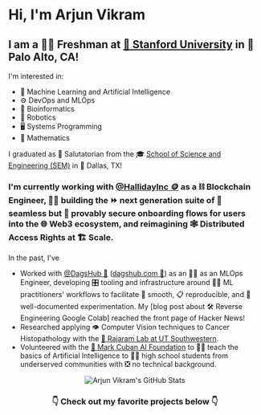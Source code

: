 # Hi, I'm Arjun Vikram

## I am a :biking_man: Freshman at [:evergreen_tree: Stanford University](https://cs.stanford.edu/) in :round_pushpin:Palo Alto, CA! 

I'm interested in:

- :brain: Machine Learning and Artificial Intelligence
- :gear: DevOps and MLOps
- :dna: Bioinformatics
- :robot: Robotics
- :desktop_computer: Systems Programming
- :abacus: Mathematics

I graduated as :2nd_place_medal: Salutatorian from the :mortar_board: [School of Science and Engineering (SEM)](https://www.semagnet.org/) in :cowboy_hat_face: Dallas, TX!

### I'm currently working with [@HallidayInc 🪙](https://halliday.xyz) as a ⛓️ Blockchain Engineer, 👷‍♂️ building the ⏩ next generation suite of 🤝 seamless but 🔐 provably secure onboarding flows for users into the 🌐 Web3 ecosystem, and reimagining 🕸️ Distributed Access Rights at 🏗️ Scale.

In the past, I've

- Worked with [@DagsHub :dog:](https://github.com/dagshub) ([dagshub.com :paw_prints:](https://dagshub.com/)) as an :man_technologist: as an MLOps Engineer, developing 🎛️ tooling and infrastructure around 👨‍🔬 ML practitioners' workflows to facilitate 🧈 smooth, 📋 reproducible, and 📔 well-documented experimentation. My [blog post about 🛠️ Reverse Engineering Google Colab] reached the front page of Hacker News!
- Researched applying :eye: Computer Vision techniques to Cancer Histopathology with the [:test_tube: Rajaram Lab at UT Southwestern](https://www.rajaramlab.org/).
- Volunteered with the [:basketball: Mark Cuban AI Foundation](https://markcubancompanies.com/projects/ai-bootcamps/) to :man_teacher: teach the basics of Artificial Intelligence to :woman_student: high school students from underserved communities with :negative_squared_cross_mark: no technical background.

<p align="center">
  <img src="https://github-readme-stats.vercel.app/api?username=arjvik&include_all_commits=true&count_private=true&show_icons=true&bg_color=30,e96443,904e95&title_color=fff&text_color=fff&icon_color=ffff00&border_radius=20&hide_border=true" alt="Arjun Vikram's GitHub Stats"/>
</p>

### <p align="center"> :point_down: Check out my favorite projects below :point_down: </p>
